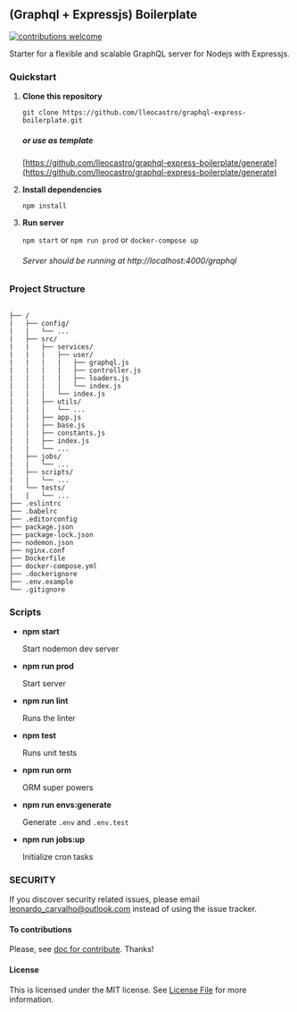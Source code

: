 ## (Graphql + Expressjs) Boilerplate

[![contributions welcome](https://img.shields.io/badge/contributions-welcome-brightgreen.svg?style=flat)](https://github.com/lleocastro/encryptor/issues)

Starter for a flexible and scalable GraphQL server for Nodejs with Expressjs.

### Quickstart

1. **Clone this repository**

    `git clone https://github.com/lleocastro/graphql-express-boilerplate.git`
    
   ##### or use as template 
   [https://github.com/lleocastro/graphql-express-boilerplate/generate](https://github.com/lleocastro/graphql-express-boilerplate/generate)

2. **Install dependencies**

    `npm install`

3. **Run server**

   `npm start` or `npm run prod` or `docker-compose up`

   ###### Server should be running at http://localhost:4000/graphql
   
### Project Structure
```

├── /
|   ├── config/
|   |   └── ...
|   ├── src/
|   |   ├── services/
|   |   |   ├── user/
|   |   |   |   ├── graphql.js
|   |   |   |   ├── controller.js
|   |   |   |   ├── loaders.js
|   |   |   |   └── index.js
|   |   |   └── index.js
|   |   ├── utils/
|   |   |   └── ...
|   |   ├── app.js
|   |   ├── base.js
|   |   ├── constants.js
|   |   ├── index.js
|   |   └── ...
|   ├── jobs/
|   |   └── ...
|   ├── scripts/
|   |   └── ...
|   └── tests/
|   |   └── ...
├── .eslintrc
├── .babelrc
├── .editorconfig
├── package.json
├── package-lock.json
├── nodemon.json
├── nginx.conf
├── Dockerfile
├── docker-compose.yml
├── .dockerignore
├── .env.example
└── .gitignore
```

### Scripts
- **npm start**

     Start nodemon dev server

- **npm run prod**

     Start server

- **npm run lint**

     Runs the linter

- **npm test**

     Runs unit tests
     
- **npm run orm**

     ORM super powers
   
- **npm run envs:generate**

     Generate `.env` and `.env.test`
     
- **npm run jobs:up**

     Initialize cron tasks
     
### SECURITY

If you discover security related issues, please email leonardo_carvalho@outlook.com instead of using the issue tracker.


#### To contributions 

Please, see [doc for contribute](https://github.com/lleocastro/graphql-express-boilerplate/blob/master/CONTRIBUTE.md). Thanks!


#### License

This is licensed under the MIT license. See [License File](https://github.com/lleocastro/graphql-express-boilerplate/blob/master/LICENSE) for more information.
